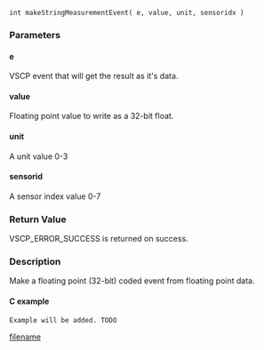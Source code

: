 

```clike
int makeStringMeasurementEvent( e, value, unit, sensoridx )
```

### Parameters

#### e
VSCP event that will get the result as it's data.

#### value
Floating point value to write as a 32-bit float.

#### unit
A unit value 0-3

#### sensorid
A sensor index value 0-7

### Return Value
VSCP_ERROR_SUCCESS is returned on success.

### Description
Make a floating point (32-bit) coded event from floating point data.

#### C example

```clike
Example will be added. TODO
```



[filename](./bottom_copyright.md ':include')